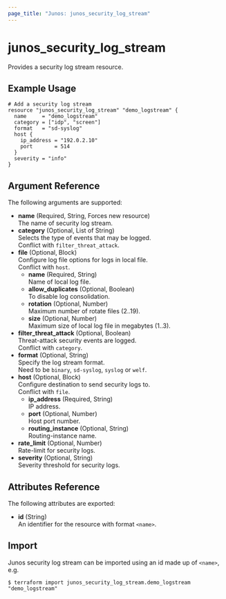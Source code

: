 ```yaml
---
page_title: "Junos: junos_security_log_stream"
---
```


# junos_security_log_stream

Provides a security log stream resource.

## Example Usage

```hcl
# Add a security log stream
resource "junos_security_log_stream" "demo_logstream" {
  name     = "demo_logstream"
  category = ["idp", "screen"]
  format   = "sd-syslog"
  host {
    ip_address = "192.0.2.10"
    port       = 514
  }
  severity = "info"
}
```

## Argument Reference

The following arguments are supported:

- **name** (Required, String, Forces new resource)  
  The name of security log stream.
- **category** (Optional, List of String)  
  Selects the type of events that may be logged.  
  Conflict with `filter_threat_attack`.
- **file** (Optional, Block)  
  Configure log file options for logs in local file.  
  Conflict with `host`.
  - **name** (Required, String)  
    Name of local log file.
  - **allow_duplicates** (Optional, Boolean)  
    To disable log consolidation.
  - **rotation** (Optional, Number)  
    Maximum number of rotate files (2..19).
  - **size** (Optional, Number)  
    Maximum size of local log file in megabytes (1..3).
- **filter_threat_attack** (Optional, Boolean)  
  Threat-attack security events are logged.  
  Conflict with `category`.
- **format** (Optional, String)  
  Specify the log stream format.  
  Need to be `binary`, `sd-syslog`, `syslog` or `welf`.
- **host** (Optional, Block)  
  Configure destination to send security logs to.  
  Conflict with `file`.
  - **ip_address** (Required, String)  
    IP address.
  - **port** (Optional, Number)  
    Host port number.
  - **routing_instance** (Optional, String)  
    Routing-instance name.
- **rate_limit** (Optional, Number)  
  Rate-limit for security logs.
- **severity** (Optional, String)  
  Severity threshold for security logs.

## Attributes Reference

The following attributes are exported:

- **id** (String)  
  An identifier for the resource with format `<name>`.

## Import

Junos security log stream can be imported using an id made up of `<name>`, e.g.

```shell
$ terraform import junos_security_log_stream.demo_logstream "demo_logstream"
```

